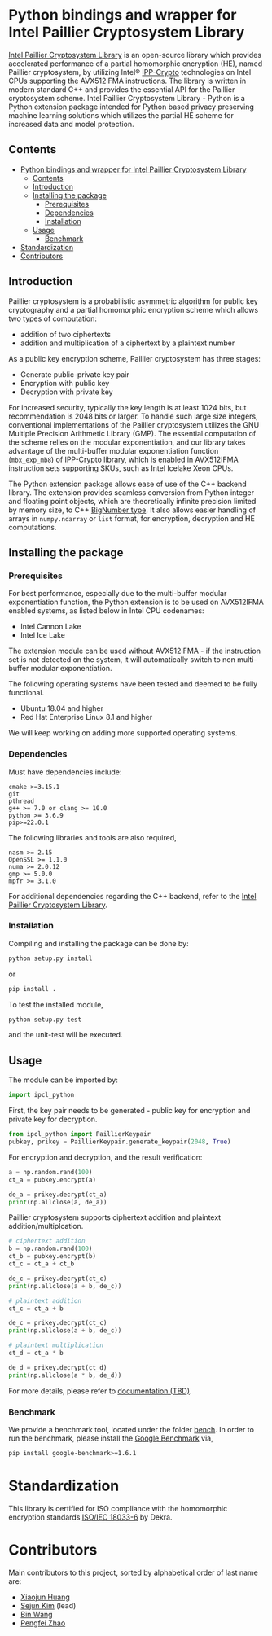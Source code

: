 # Python bindings and wrapper for Intel Paillier Cryptosystem Library
[Intel Paillier Cryptosystem Library](https://github.com/intel/pailliercryptolib) is an open-source library which provides accelerated performance of a partial homomorphic encryption (HE), named Paillier cryptosystem, by utilizing Intel® [IPP-Crypto](https://github.com/intel/ipp-crypto) technologies on Intel CPUs supporting the AVX512IFMA instructions. The library is written in modern standard C++ and provides the essential API for the Paillier cryptosystem scheme.
Intel Paillier Cryptosystem Library - Python is a Python extension package intended for Python based privacy preserving machine learning solutions which utilizes the partial HE scheme for increased data and model protection.

## Contents
- [Python bindings and wrapper for Intel Paillier Cryptosystem Library](#python-bindings-and-wrapper-for-intel-paillier-cryptosystem-library)
  - [Contents](#contents)
  - [Introduction](#introduction)
  - [Installing the package](#installing-the-package)
    - [Prerequisites](#prerequisites)
    - [Dependencies](#dependencies)
    - [Installation](#installation)
  - [Usage](#usage)
    - [Benchmark](#benchmark)
- [Standardization](#standardization)
- [Contributors](#contributors)

## Introduction
Paillier cryptosystem is a probabilistic asymmetric algorithm for public key cryptography and a partial homomorphic encryption scheme which allows two types of computation:
- addition of two ciphertexts
- addition and multiplication of a ciphertext by a plaintext number

As a public key encryption scheme, Paillier cryptosystem has three stages:

 - Generate public-private key pair
 - Encryption with public key
 - Decryption with private key

For increased security, typically the key length is at least 1024 bits, but recommendation is 2048 bits or larger. To handle such large size integers, conventional implementations of the Paillier cryptosystem utilizes the GNU Multiple Precision Arithmetic Library (GMP). The essential computation of the scheme relies on the modular exponentiation, and our library takes advantage of the multi-buffer modular exponentiation function (```mbx_exp_mb8```) of IPP-Crypto library, which is enabled in AVX512IFMA instruction sets supporting SKUs, such as Intel Icelake Xeon CPUs.

The Python extension package allows ease of use of the C++ backend library. The extension provides seamless conversion from Python integer and floating point objects, which are theoretically infinite precision limited by memory size, to C++ [BigNumber type](https://www.intel.com/content/www/us/en/develop/documentation/ipp-crypto-reference/top/public-key-cryptography-functions/big-number-arithmetic.html). It also allows easier handling of arrays in ```numpy.ndarray``` or ```list``` format, for encryption, decryption and HE computations.

## Installing the package
### Prerequisites
For best performance, especially due to the multi-buffer modular exponentiation function, the Python extension is to be used on AVX512IFMA enabled systems, as listed below in Intel CPU codenames:
- Intel Cannon Lake
- Intel Ice Lake

The extension module can be used without AVX512IFMA - if the instruction set is not detected on the system, it will automatically switch to non multi-buffer modular exponentiation.

The following operating systems have been tested and deemed to be fully functional.

- Ubuntu 18.04 and higher
- Red Hat Enterprise Linux 8.1 and higher

We will keep working on adding more supported operating systems.


### Dependencies
Must have dependencies include:
```
cmake >=3.15.1
git
pthread
g++ >= 7.0 or clang >= 10.0
python >= 3.6.9
pip>=22.0.1
```

The following libraries and tools are also required,
```
nasm >= 2.15
OpenSSL >= 1.1.0
numa >= 2.0.12
gmp >= 5.0.0
mpfr >= 3.1.0
```

For additional dependencies regarding the C++ backend, refer to the [Intel Paillier Cryptosystem Library](https://github.com/intel-sandbox/libraries.security.cryptography.homomorphic-encryption.glade.pailliercryptolib).

### Installation
Compiling and installing the package can be done by:
```bash
python setup.py install
```
or
```bash
pip install .
```

To test the installed module,
```bash
python setup.py test
```
and the unit-test will be executed.

## Usage
The module can be imported by:
```python
import ipcl_python
```

First, the key pair needs to be generated - public key for encryption and private key for decryption.
```python
from ipcl_python import PaillierKeypair
pubkey, prikey = PaillierKeypair.generate_keypair(2048, True)
```

For encryption and decryption, and the result verification:
```python
a = np.random.rand(100)
ct_a = pubkey.encrypt(a)

de_a = prikey.decrypt(ct_a)
print(np.allclose(a, de_a))
```

Paillier cryptosystem supports ciphertext addition and plaintext addition/multiplcation.

```python
# ciphertext addition
b = np.random.rand(100)
ct_b = pubkey.encrypt(b)
ct_c = ct_a + ct_b

de_c = prikey.decrypt(ct_c)
print(np.allclose(a + b, de_c))
```

```python
# plaintext addition
ct_c = ct_a + b

de_c = prikey.decrypt(ct_c)
print(np.allclose(a + b, de_c))
```

```python
# plaintext multiplication
ct_d = ct_a * b

de_d = prikey.decrypt(ct_d)
print(np.allclose(a * b, de_d))
```

For more details, please refer to [documentation (TBD)](https://github.com/intel/pailliercryptolib-python).

### Benchmark
We provide a benchmark tool, located under the folder [bench](bench/bench_ipcl_python.py). In order to run the benchmark, please install the [Google Benchmark](https://github.com/google/benchmark) via,
```bash
pip install google-benchmark>=1.6.1
```

# Standardization
This library is certified for ISO compliance with the homomorphic encryption standards [ISO/IEC 18033-6](https://www.iso.org/standard/67740.html) by Dekra.

# Contributors
Main contributors to this project, sorted by alphabetical order of last name are:
  - [Xiaojun Huang](https://github.com/xhuan28)
  - [Sejun Kim](https://github.com/skmono) (lead)
  - [Bin Wang](https://github.com/bwang30)
  - [Pengfei Zhao](https://github.com/justalittlenoob)
